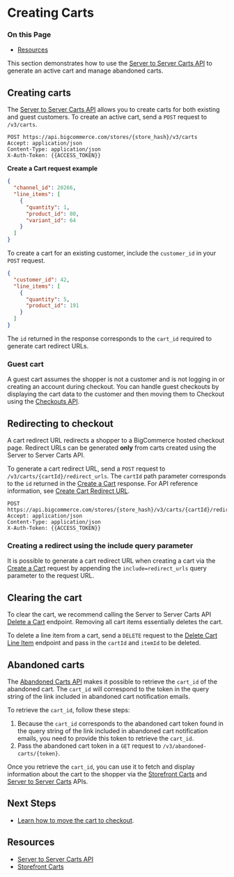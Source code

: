 # Creating Carts

<div class="otp" id="no-index">

### On this Page	
- [Resources](#resources)

</div>

This section demonstrates how to use the [Server to Server Carts API](https://developer.bigcommerce.com/api-reference/store-management/carts) to generate an active cart and manage abandoned carts.

## Creating carts

The [Server to Server Carts API](https://developer.bigcommerce.com/api-reference/store-management/carts) allows you to create carts for both existing and guest customers. To create an active cart, send a `POST` request to `/v3/carts`.

```http
POST https://api.bigcommerce.com/stores/{store_hash}/v3/carts
Accept: application/json
Content-Type: application/json
X-Auth-Token: {{ACCESS_TOKEN}}
``` 

**Create a Cart request example**

```json
{
  "channel_id": 20266,
  "line_items": [
    {
      "quantity": 1,
      "product_id": 80,
      "variant_id": 64
    }
  ]
}
```

To create a cart for an existing customer, include the `customer_id` in your `POST` request.

```json
{
  "customer_id": 42,
  "line_items": [
    {
      "quantity": 5,
      "product_id": 191
    }
  ]
}
```

The `id` returned in the response corresponds to the `cart_id` required to generate cart redirect URLs.

### Guest cart

A guest cart assumes the shopper is not a customer and is not logging in or creating an account during checkout. You can handle guest checkouts by displaying the cart data to the customer and then moving them to Checkout using the [Checkouts API](https://developer.bigcommerce.com/api-reference/store-management/checkouts).

## Redirecting to checkout

A cart redirect URL redirects a shopper to a BigCommerce hosted checkout page. Redirect URLs can be generated **only** from carts created using the Server to Server Carts API.

To generate a cart redirect URL, send a `POST` request to `/v3/carts/{cartId}/redirect_urls`. The `cartId` path parameter corresponds to the `id` returned in the [Create a Cart](https://developer.bigcommerce.com/api-reference/store-management/carts/cart/createacart) response. For API reference information, see [Create Cart Redirect URL](https://developer.bigcommerce.com/api-reference/store-management/carts/cart-redirect-urls/createcartredirecturl).

```http
POST https://api.bigcommerce.com/stores/{store_hash}/v3/carts/{cartId}/redirect_urls
Accept: application/json
Content-Type: application/json
X-Auth-Token: {{ACCESS_TOKEN}}
``` 

### Creating a redirect using the include query parameter

It is possible to generate a cart redirect URL when creating a cart via the [Create a Cart](https://developer.bigcommerce.com/api-reference/store-management/carts/cart/createacart) request by appending the `include=redirect_urls` query parameter to the request URL.

## Clearing the cart

To clear the cart, we recommend calling the Server to Server Carts API [Delete a Cart](https://developer.bigcommerce.com/api-reference/store-management/carts/cart/deleteacart) endpoint. Removing all cart items essentially deletes the cart.

To delete a line item from a cart, send a `DELETE` request to the [Delete Cart Line Item](https://developer.bigcommerce.com/api-reference/store-management/carts/cart-items/deletecartlineitem) endpoint and pass in the `cartId` and `itemId` to be deleted. 

## Abandoned carts

The [Abandoned Carts API](https://developer.bigcommerce.com/api-reference/store-management/abandoned-carts) makes it possible to retrieve the `cart_id` of the abandoned cart. The `cart_id` will correspond to the token in the query string of the link included in abandoned cart notification emails. 

To retrieve the `cart_id`, follow these steps:

1. Because the `cart_id` corresponds to the abandoned cart token found in the query string of the link included in abandoned cart notification emails, you need to provide this token to retrieve the `cart_id`.
2. Pass the abandoned cart token in a `GET` request to `/v3/abandoned-carts/{token}`. 

Once you retrieve the `cart_id`, you can use it to fetch and display information about the cart to the shopper via the [Storefront Carts](https://developer.bigcommerce.com/api-reference/storefront/carts) and [Server to Server Carts](https://developer.bigcommerce.com/api-reference/store-management/carts) APIs.

## Next Steps
* [Learn how to move the cart to checkout]().

## Resources
* [Server to Server Carts API](https://developer.bigcommerce.com/api-reference/store-management/carts)
* [Storefront Carts](https://developer.bigcommerce.com/api-reference/storefront/carts)